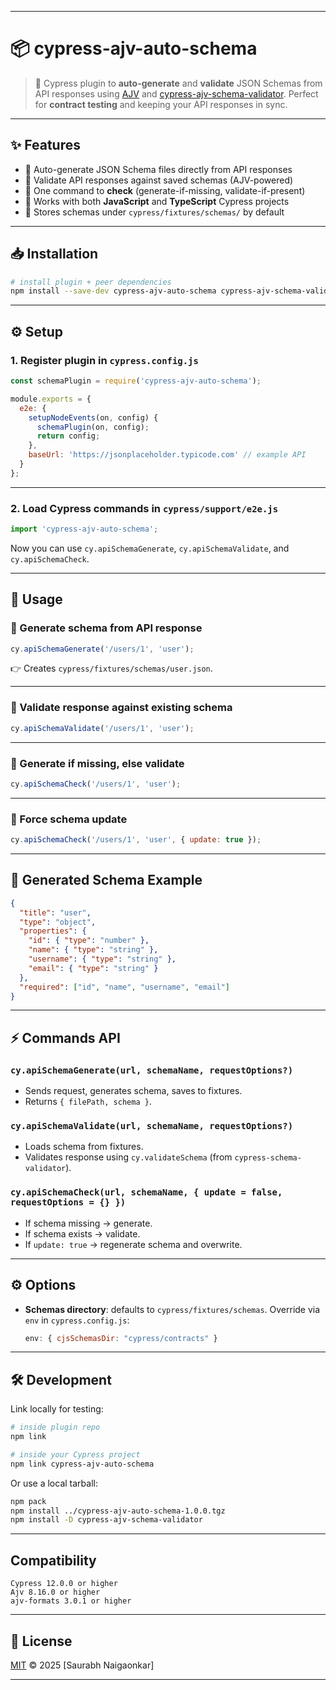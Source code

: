 
---

# 📦 cypress-ajv-auto-schema

> 🚀 Cypress plugin to **auto-generate** and **validate** JSON Schemas from API responses using [AJV](https://ajv.js.org/) and [cypress-ajv-schema-validator](https://www.npmjs.com/package/cypress-schema-validator).
> Perfect for **contract testing** and keeping your API responses in sync.

---

## ✨ Features

* 🔹 Auto-generate JSON Schema files directly from API responses
* 🔹 Validate API responses against saved schemas (AJV-powered)
* 🔹 One command to **check** (generate-if-missing, validate-if-present)
* 🔹 Works with both **JavaScript** and **TypeScript** Cypress projects
* 🔹 Stores schemas under `cypress/fixtures/schemas/` by default

---

## 📥 Installation

```bash
# install plugin + peer dependencies
npm install --save-dev cypress-ajv-auto-schema cypress-ajv-schema-validator
```

---

## ⚙️ Setup

### 1. Register plugin in `cypress.config.js`

```js
const schemaPlugin = require('cypress-ajv-auto-schema');

module.exports = {
  e2e: {
    setupNodeEvents(on, config) {
      schemaPlugin(on, config);
      return config;
    },
    baseUrl: 'https://jsonplaceholder.typicode.com' // example API
  }
};
```

---

### 2. Load Cypress commands in `cypress/support/e2e.js`

```js
import 'cypress-ajv-auto-schema';
```

Now you can use `cy.apiSchemaGenerate`, `cy.apiSchemaValidate`, and `cy.apiSchemaCheck`.

---

## 🚀 Usage

### 🔹 Generate schema from API response

```js
cy.apiSchemaGenerate('/users/1', 'user');
```

👉 Creates `cypress/fixtures/schemas/user.json`.

---

### 🔹 Validate response against existing schema

```js
cy.apiSchemaValidate('/users/1', 'user');
```

---

### 🔹 Generate if missing, else validate

```js
cy.apiSchemaCheck('/users/1', 'user');
```

---

### 🔹 Force schema update

```js
cy.apiSchemaCheck('/users/1', 'user', { update: true });
```

---

## 📂 Generated Schema Example

```json
{
  "title": "user",
  "type": "object",
  "properties": {
    "id": { "type": "number" },
    "name": { "type": "string" },
    "username": { "type": "string" },
    "email": { "type": "string" }
  },
  "required": ["id", "name", "username", "email"]
}
```

---

## ⚡ Commands API

### `cy.apiSchemaGenerate(url, schemaName, requestOptions?)`

* Sends request, generates schema, saves to fixtures.
* Returns `{ filePath, schema }`.

### `cy.apiSchemaValidate(url, schemaName, requestOptions?)`

* Loads schema from fixtures.
* Validates response using `cy.validateSchema` (from `cypress-schema-validator`).

### `cy.apiSchemaCheck(url, schemaName, { update = false, requestOptions = {} })`

* If schema missing → generate.
* If schema exists → validate.
* If `update: true` → regenerate schema and overwrite.

---

## ⚙️ Options

* **Schemas directory**: defaults to `cypress/fixtures/schemas`.
  Override via `env` in `cypress.config.js`:

  ```js
  env: { cjsSchemasDir: "cypress/contracts" }
  ```

---

## 🛠 Development

Link locally for testing:

```bash
# inside plugin repo
npm link

# inside your Cypress project
npm link cypress-ajv-auto-schema
```

Or use a local tarball:

```bash
npm pack
npm install ../cypress-ajv-auto-schema-1.0.0.tgz
npm install -D cypress-ajv-schema-validator
```
---
## Compatibility
    Cypress 12.0.0 or higher
    Ajv 8.16.0 or higher
    ajv-formats 3.0.1 or higher
---

## 📜 License

[MIT](LICENSE) © 2025 \[Saurabh Naigaonkar]

---




